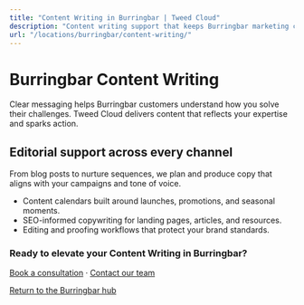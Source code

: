 ```yaml
---
title: "Content Writing in Burringbar | Tweed Cloud"
description: "Content writing support that keeps Burringbar marketing channels fresh."
url: "/locations/burringbar/content-writing/"
---
```


# Burringbar Content Writing

Clear messaging helps Burringbar customers understand how you solve their challenges. Tweed Cloud delivers content that reflects your expertise and sparks action.

## Editorial support across every channel

From blog posts to nurture sequences, we plan and produce copy that aligns with your campaigns and tone of voice.

- Content calendars built around launches, promotions, and seasonal moments.
- SEO-informed copywriting for landing pages, articles, and resources.
- Editing and proofing workflows that protect your brand standards.

### Ready to elevate your Content Writing in Burringbar?

[Book a consultation](/consultation/) · [Contact our team](/contact/)

[Return to the Burringbar hub](/locations/burringbar/)
